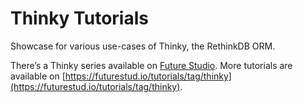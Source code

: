 # Thinky Tutorials
Showcase for various use-cases of Thinky, the RethinkDB ORM.

There’s a Thinky series available on [Future Studio](https://futurestud.io/blog/case-insensitive-sorting-with-rethinkdb-and-thinky).
More tutorials are available on [https://futurestud.io/tutorials/tag/thinky](https://futurestud.io/tutorials/tag/thinky).
